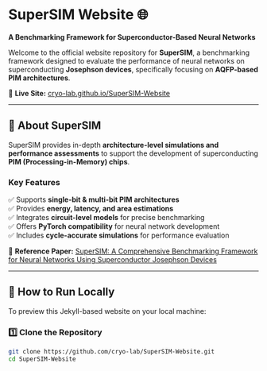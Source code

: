 # SuperSIM Website 🌐
**A Benchmarking Framework for Superconductor-Based Neural Networks**  

Welcome to the official website repository for **SuperSIM**, a benchmarking framework designed to evaluate the performance of neural networks on superconducting **Josephson devices**, specifically focusing on **AQFP-based PIM architectures**.  

🔗 **Live Site:** [cryo-lab.github.io/SuperSIM-Website](https://cryo-lab.github.io/SuperSIM-Website/) 

---

## 📖 **About SuperSIM**
SuperSIM provides in-depth **architecture-level simulations and performance assessments** to support the development of superconducting **PIM (Processing-in-Memory) chips**.  

### **Key Features**
✅ Supports **single-bit & multi-bit PIM architectures**  
✅ Provides **energy, latency, and area estimations**  
✅ Integrates **circuit-level models** for precise benchmarking  
✅ Offers **PyTorch compatibility** for neural network development  
✅ Includes **cycle-accurate simulations** for performance evaluation  

📄 **Reference Paper:** [SuperSIM: A Comprehensive Benchmarking Framework for Neural Networks Using Superconductor Josephson Devices](#) 

---

## 🚀 **How to Run Locally**
To preview this Jekyll-based website on your local machine:  
### **1️⃣ Clone the Repository**
```bash
git clone https://github.com/cryo-lab/SuperSIM-Website.git
cd SuperSIM-Website
